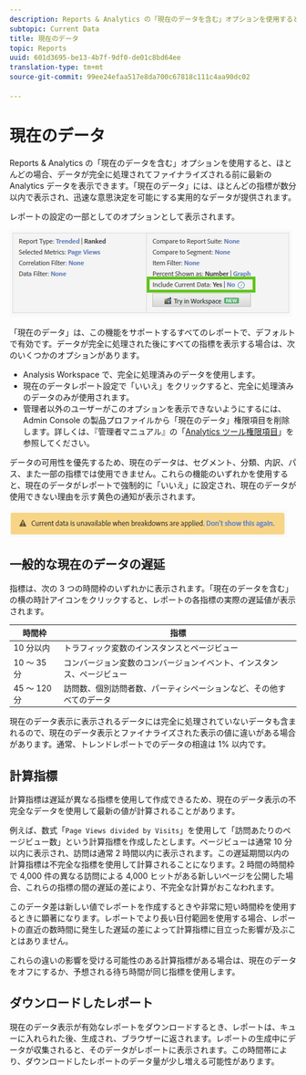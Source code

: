 ```yaml
---
description: Reports & Analytics の「現在のデータを含む」オプションを使用すると、ほとんどの場合、データが完全に処理されてファイナライズされる前に最新の Analytics データを表示できます。「現在のデータ」には、ほとんどの指標が数分以内で表示され、迅速な意思決定を可能にする実用的なデータが提供されます。
subtopic: Current Data
title: 現在のデータ
topic: Reports
uuid: 601d3695-be13-4b7f-9df0-de01c8bd64ee
translation-type: tm+mt
source-git-commit: 99ee24efaa517e8da700c67818c111c4aa90dc02

---
```



# 現在のデータ

Reports &amp; Analytics の「現在のデータを含む」オプションを使用すると、ほとんどの場合、データが完全に処理されてファイナライズされる前に最新の Analytics データを表示できます。「現在のデータ」には、ほとんどの指標が数分以内で表示され、迅速な意思決定を可能にする実用的なデータが提供されます。

レポートの設定の一部としてのオプションとして表示されます。

![現在のデータのスクリーンショット](assets/current_data.png)

「現在のデータ」は、この機能をサポートするすべてのレポートで、デフォルトで有効です。データが完全に処理された後にすべての指標を表示する場合は、次のいくつかのオプションがあります。

* Analysis Workspace で、完全に処理済みのデータを使用します。
* 現在のデータレポート設定で「いいえ」をクリックすると、完全に処理済みのデータのみが使用されます。
* 管理者以外のユーザーがこのオプションを表示できないようにするには、Admin Console の製品プロファイルから「現在のデータ」権限項目を削除します。詳しくは、『管理者マニュアル』の「[Analytics ツール権限項目](/help/admin/admin-console/permissions/analytics-tools.md)」を参照してください。

データの可用性を優先するため、現在のデータは、セグメント、分類、内訳、パス、また一部の指標では使用できません。これらの機能のいずれかを使用すると、現在のデータがレポートで強制的に「いいえ」に設定され、現在のデータが使用できない理由を示す黄色の通知が表示されます。

![現在のデータの通知](assets/current_data_notice.png)

## 一般的な現在のデータの遅延

指標は、次の 3 つの時間枠のいずれかに表示されます。「現在のデータを含む」の横の時計アイコンをクリックすると、レポートの各指標の実際の遅延値が表示されます。

| 時間枠 | 指標 |
| --- | --- |
| 10 分以内 | トラフィック変数のインスタンスとページビュー |
| 10 ～ 35 分 | コンバージョン変数のコンバージョンイベント、インスタンス、ページビュー |
| 45 ～ 120 分 | 訪問数、個別訪問者数、パーティシペーションなど、その他すべてのデータ |

現在のデータ表示に表示されるデータには完全に処理されていないデータも含まれるので、現在のデータ表示とファイナライズされた表示の値に違いがある場合があります。通常、トレンドレポートでのデータの相違は 1% 以内です。

## 計算指標

計算指標は遅延が異なる指標を使用して作成できるため、現在のデータ表示の不完全なデータを使用して最新の値が計算されることがあります。

例えば、数式「`Page Views divided by Visits`」を使用して「訪問あたりのページビュー数」という計算指標を作成したとします。ページビューは通常 10 分以内に表示され、訪問は通常 2 時間以内に表示されます。この遅延期間以内の計算指標は不完全な指標を使用して計算されることになります。2 時間の時間枠で 4,000 件の異なる訪問による 4,000 ヒットがある新しいページを公開した場合、これらの指標の間の遅延の差により、不完全な計算がおこなわれます。

このデータ差は新しい値でレポートを作成するときや非常に短い時間枠を使用するときに顕著になります。レポートでより長い日付範囲を使用する場合、レポートの直近の数時間に発生した遅延の差によって計算指標に目立った影響が及ぶことはありません。

これらの違いの影響を受ける可能性のある計算指標がある場合は、現在のデータをオフにするか、予想される待ち時間が同じ指標を使用します。

## ダウンロードしたレポート

現在のデータ表示が有効なレポートをダウンロードするとき、レポートは、キューに入れられた後、生成され、ブラウザーに返されます。レポートの生成中にデータが収集されると、そのデータがレポートに表示されます。この時間帯により、ダウンロードしたレポートのデータ量が少し増える可能性があります。
